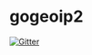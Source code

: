 # gogeoip2

[![Gitter](https://badges.gitter.im/gogeoip2/Lobby.svg)](https://gitter.im/gogeoip2/Lobby?utm_source=badge&utm_medium=badge&utm_campaign=pr-badge&utm_content=badge)